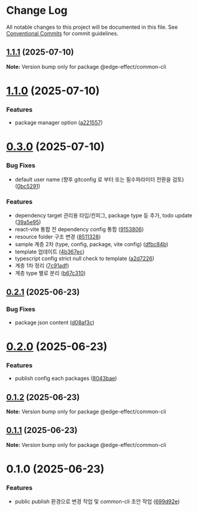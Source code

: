 # Change Log

All notable changes to this project will be documented in this file.
See [Conventional Commits](https://conventionalcommits.org) for commit guidelines.

## [1.1.1](https://github.com/Team-EdgeEffect/library-js/compare/@edge-effect/common-cli@1.1.0...@edge-effect/common-cli@1.1.1) (2025-07-10)

**Note:** Version bump only for package @edge-effect/common-cli

# [1.1.0](https://github.com/Team-EdgeEffect/library-js/compare/@edge-effect/common-cli@0.3.0...@edge-effect/common-cli@1.1.0) (2025-07-10)

### Features

- package manager option ([a221557](https://github.com/Team-EdgeEffect/library-js/commit/a2215575afcef86c88ee8dc534ae0fe8b4d816cf))

# [0.3.0](https://github.com/Team-EdgeEffect/library-js/compare/@edge-effect/common-cli@0.2.1...@edge-effect/common-cli@0.3.0) (2025-07-10)

### Bug Fixes

- default user name (향후 gitconfig 로 부터 또는 필수파라미터 전환을 검토) ([0bc5291](https://github.com/Team-EdgeEffect/library-js/commit/0bc529187c6bda9540232271b0d8e45beca69b76))

### Features

- dependency target 관리용 타입/컨피그, package type 등 추가, todo update ([39a5e95](https://github.com/Team-EdgeEffect/library-js/commit/39a5e956ee8a0792a98810ca7af4cd86a52876f8))
- react-vite 통합 전 dependency config 통합 ([9153806](https://github.com/Team-EdgeEffect/library-js/commit/9153806eb16d7de54fa5e29e0fd5a27b4a4d11ad))
- resource folder 구조 변경 ([8511328](https://github.com/Team-EdgeEffect/library-js/commit/8511328aa47a0ecf7bb0a006cb402468b5f9eca5))
- sample 계층 2차 (type, config, package, vite config) ([dfbc84b](https://github.com/Team-EdgeEffect/library-js/commit/dfbc84b326f0544afd88944380a20e192b3430d9))
- template 업데이트 ([4b367ec](https://github.com/Team-EdgeEffect/library-js/commit/4b367ec5b478e8a2b955fc80e585f4cd6c5166c6))
- typescript config strict null check to template ([a2d7226](https://github.com/Team-EdgeEffect/library-js/commit/a2d7226e7f2a17b0c6f9695266446085b5ccbf78))
- 계층 1차 정리 ([7c91adf](https://github.com/Team-EdgeEffect/library-js/commit/7c91adf28cc36c1e5b9f89475196945e19041580))
- 계층 type 별로 분리 ([b67c310](https://github.com/Team-EdgeEffect/library-js/commit/b67c3104ea4d52bb612aad8f879e305df31cecdd))

## [0.2.1](https://github.com/Team-EdgeEffect/library-js/compare/@edge-effect/common-cli@0.2.0...@edge-effect/common-cli@0.2.1) (2025-06-23)

### Bug Fixes

- package json content ([d08af3c](https://github.com/Team-EdgeEffect/library-js/commit/d08af3c195d59cd4bd06e47cc057454902c89e29))

# [0.2.0](https://github.com/Team-EdgeEffect/library-js/compare/@edge-effect/common-cli@0.1.2...@edge-effect/common-cli@0.2.0) (2025-06-23)

### Features

- publish config each packages ([8043bae](https://github.com/Team-EdgeEffect/library-js/commit/8043baefade9a6af14a51a4ae355376afd523a6e))

## [0.1.2](https://github.com/Team-EdgeEffect/library-js/compare/@edge-effect/common-cli@0.1.1...@edge-effect/common-cli@0.1.2) (2025-06-23)

**Note:** Version bump only for package @edge-effect/common-cli

## [0.1.1](https://github.com/Team-EdgeEffect/library-js/compare/@edge-effect/common-cli@0.1.0...@edge-effect/common-cli@0.1.1) (2025-06-23)

**Note:** Version bump only for package @edge-effect/common-cli

# 0.1.0 (2025-06-23)

### Features

- public publish 환경으로 변경 작업 및 common-cli 초안 작업 ([699d92e](https://github.com/Team-EdgeEffect/library-js/commit/699d92e279db6ba2306a9abac565d6ef45080a90))
